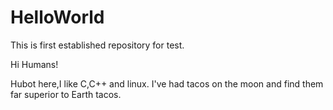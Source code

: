 # HelloWorld
This is first established repository for test.

Hi Humans!

Hubot here,I like C,C++ and linux.
I've had tacos on the moon and find them far superior to Earth tacos.
